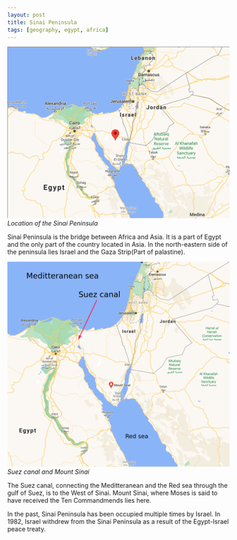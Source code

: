 ```yaml
---
layout: post
title: Sinai Peninsula
tags: [geography, egypt, africa]
---
```


![Location of Sinai Peninsula is marked by the pin](/public/sinai_peninsula.png "Sinai peninsula is marked by the pin")
*Location of the Sinai Peninsula*

Sinai Peninsula is the bridge between Africa and Asia. It is a part of Egypt and the only part of the country located in Asia. In the north-eastern side of the peninsula lies Israel and the Gaza Strip(Part of palastine).

![](/public/suez_canal.png "Suez canal and Mount Sinai")
*Suez canal and Mount Sinai*

The Suez canal, connecting the Meditteranean and the Red sea through the gulf of Suez, is to the West of Sinai. Mount Sinai, where Moses is said to have received the Ten Commandmends lies here.

In the past, Sinai Peninsula has been occupied multiple times by Israel. In 1982, Israel withdrew from the Sinai Peninsula as a result of the Egypt-Israel peace treaty.
